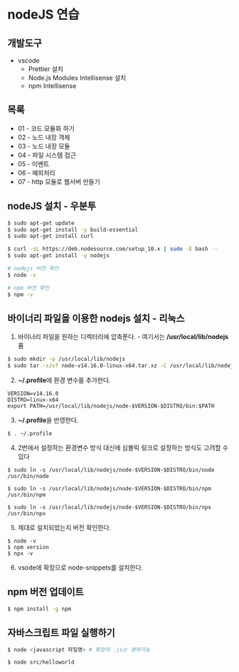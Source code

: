 # nodeJS 연습

## 개발도구 
- vscode
  - Prettier 설치
  - Node.js Modules Intellisense 설치
  - npm Intellisense
## 목록
- 01 - 코드 모듈화 하기 
- 02 - 노드 내장 객체
- 03 - 노드 내장 모듈
- 04 - 파일 시스템 접근
- 05 - 이벤트
- 06 - 예외처리
- 07 - http 모듈로 웹서버 만들기

## nodeJS 설치 - 우분투
```bash
$ sudo apt-get update
$ sudo apt-get install -y build-essential
$ sudo apt-get install curl

$ curl -sL https://deb.nodesource.com/setup_10.x | sudo -E bash --
$ sudo apt-get install -y nodejs

# nodejs 버전 확인
$ node -v

# npm 버전 확인
$ npm -v
```

## 바이너리 파일을 이용한 nodejs 설치 - 리눅스
1. 바이너리 파일을 원하는 디렉터리에 압축푼다. - 여기서는 **/usr/local/lib/nodejs** 품
```bash
$ sudo mkdir -p /usr/local/lib/nodejs
$ sudo tar -xJvf node-v14.16.0-linux-x64.tar.xz -C /usr/local/lib/nodejs 
```

2. **~/.profile**에 환경 변수를 추가한다.
```
VERSION=v14.16.0
DISTRO=linux-x64
export PATH=/usr/local/lib/nodejs/node-$VERSION-$DISTRO/bin:$PATH
```

3. **~/.profile**을 반영한다.
```
$ . ~/.profile
```

4. 2번에서 설정하는 환경변수 방식 대신에 심볼릭 링크로 설정하는 방식도 고려할 수 있다
```
$ sudo ln -s /usr/local/lib/nodejs/node-$VERSION-$DISTRO/bin/node /usr/bin/node

$ sudo ln -s /usr/local/lib/nodejs/node-$VERSION-$DISTRO/bin/npm /usr/bin/npm

$ sudo ln -s /usr/local/lib/nodejs/node-$VERSION-$DISTRO/bin/npx /usr/bin/npx
```

5. 제대로 설치되었는지 버전 확인한다.
```
$ node -v
$ npm version
$ npx -v
```

6. vsode에 확장으로 node-snippets를 설치한다.

## npm 버전 업데이트
```bash
$ npm install -g npm
```

## 자바스크립트 파일 실행하기
```bash
$ node <javascript 파일명> # 확장자 .js는 생략가능

$ node src/helloworld
```

